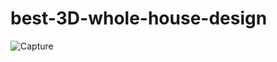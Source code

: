 # best-3D-whole-house-design

![Capture](https://user-images.githubusercontent.com/60284448/102899611-a3d5c600-4484-11eb-98cc-76212a53c650.PNG)
